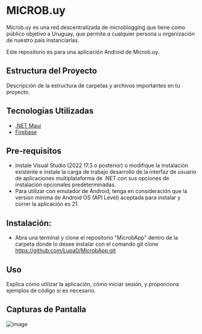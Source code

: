 # MICROB.uy

Microb.uy es una red descentralizada de microblogging que tiene como público objetivo a Uruguay, que permite a cualquier persona u organización de nuestro país instanciarlas.

Este repositorio es para una aplicación Android de Microb.uy.

## Estructura del Proyecto

Descripción de la estructura de carpetas y archivos importantes en tu proyecto.

## Tecnologías Utilizadas

- [.NET Maui](https://learn.microsoft.com/es-es/dotnet/maui/what-is-maui?view=net-maui-8.0)
- [Firebase](https://firebase.google.com/)

## Pre-requisitos

 - Instale Visual Studio (2022 17.3 o posterior) o modifique la instalación existente e instale la carga de trabajo desarrollo de la interfaz de usuario de aplicaciones multiplataforma de .NET con sus opciones de instalación opcionales predeterminadas.
 - Para utilizar con emulador de Android, tenga en consideración que la version minima de Android OS (API Level) aceptada para instalar y correr la aplicación es 21.

## Instalación: 
- Abra una terminal y clone el repositorio "MicrobApp" dentro de la carpeta donde lo desee instalar con el comando git clone https://github.com/Lupa0/MicrobApp.git

## Uso

Explica cómo utilizar la aplicación, cómo iniciar sesión, y proporciona ejemplos de código si es necesario.

## Capturas de Pantalla

![image](https://github.com/Lupa0/MicrobApp/main/MicrobApp/Resources/Images/captura_login.png)


